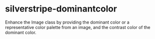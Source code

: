 # silverstripe-dominantcolor

Enhance the Image class by providing the dominant color or a representative color palette from an image, and the contrast color of the dominant color.
